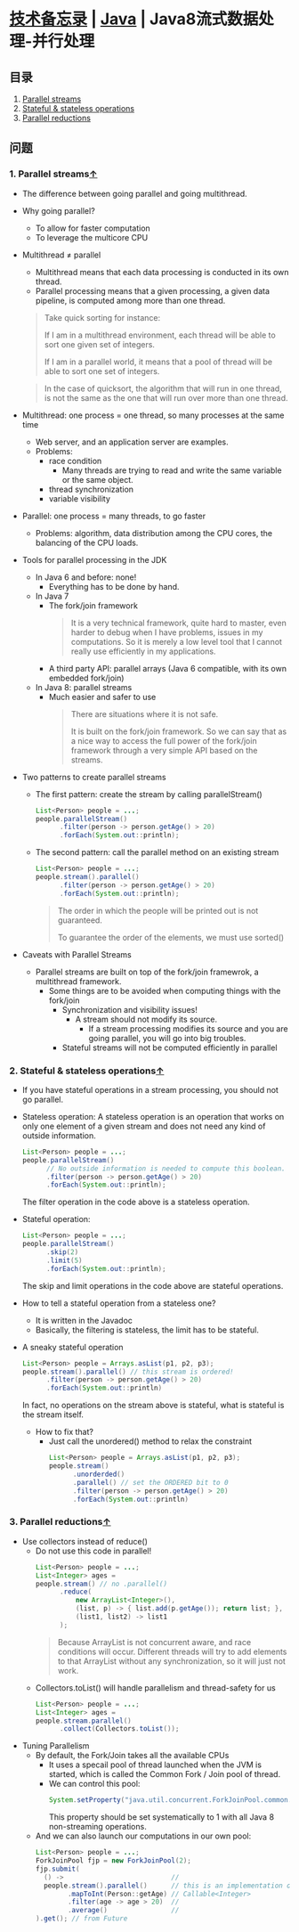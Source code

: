 # [技术备忘录](../README.md) | [Java](README.md) | Java8流式数据处理-并行处理
## 目录
  1. [Parallel streams](#parallel-streams)
  2. [Stateful & stateless operations](#stateful-and-stateless-operations)
  3. [Parallel reductions](#parallel-reductions)
## 问题
### 1. Parallel streams<a name="parallel-streams"></a>[↑](#top)
* The difference between going parallel and going multithread.

* Why going parallel?
  * To allow for faster computation
  * To leverage the multicore CPU

* Multithread ≠ parallel
  * Multithread means that each data processing is conducted in its own thread.
  * Parallel processing means that a given processing, a given data pipeline, is computed among
    more than one thread.
  > Take quick sorting for instance:
  > 
  > If I am in a multithread environment, each thread will be able to sort one given set of integers. 
  > 
  > If I am in a parallel world, it means that a pool of thread will be able to sort one set of integers.

  > In the case of quicksort, the algorithm that will run in one thread, is not the same as the
  > one that will run over more than one thread.
* Multithread: one process = one thread, so many processes at the same time
  * Web server, and an application server are examples.
  * Problems: 
    * race condition
      * Many threads are trying to read and write the same variable or the same object.
    * thread synchronization
    * variable visibility
* Parallel: one process = many threads, to go faster
  * Problems: algorithm, data distribution among the CPU cores, the balancing of the CPU loads.

* Tools for parallel processing in the JDK
  * In Java 6 and before: none!
    * Everything has to be done by hand.
  * In Java 7
    * The fork/join framework
      > It is a very technical framework, quite hard to master, even harder to debug when
      > I have problems, issues in my computations. So it is merely a low level tool that
      > I cannot really use efficiently in my applications.
    * A third party API: parallel arrays (Java 6 compatible, with its own embedded fork/join)
  * In Java 8: parallel streams
    * Much easier and safer to use
      > There are situations where it is not safe.
      > 
      > It is built on the fork/join framework. So we can say that as a nice way to access
      > the full power of the fork/join framework through a very simple API based on the streams.

* Two patterns to create parallel streams
  * The first pattern: create the stream by calling parallelStream()
    ```java
    List<Person> people = ...;
    people.parallelStream()
          .filter(person -> person.getAge() > 20)
          .forEach(System.out::println);
    ```

  * The second pattern: call the parallel method on an existing stream
    ```java
    List<Person> people = ...;
    people.stream().parallel()
          .filter(person -> person.getAge() > 20)
          .forEach(System.out::println);
    ```
    > The order in which the people will be printed out is not guaranteed.
    > 
    > To guarantee the order of the elements, we must use sorted() 

* Caveats with Parallel Streams
  * Parallel streams are built on top of the fork/join framewrok, a multithread framework.
    * Some things are to be avoided when computing things with the fork/join
      * Synchronization and visibility issues!
        * A stream should not modify its source.
          * If a stream processing modifies its source and you are going parallel,
            you will go into big troubles.
      * Stateful streams will not be computed efficiently in parallel

### 2. Stateful & stateless operations<a name="stateful-and-stateless-operations"></a>[↑](#top)
* If you have stateful operations in a stream processing, you should not go parallel.
* Stateless operation: A stateless operation is an operation that works on only one element of
  a given stream and does not need any kind of outside information.
  ```java
  List<Person> people = ...;
  people.parallelStream()
        // No outside information is needed to compute this boolean.
        .filter(person -> person.getAge() > 20)
        .forEach(System.out::println);
  ```
  The filter operation in the code above is a stateless operation.
* Stateful operation: 
  ```java
  List<Person> people = ...;
  people.parallelStream()
        .skip(2)
        .limit(5)
        .forEach(System.out::println);
  ```
  The skip and limit operations in the code above are stateful operations.
* How to tell a stateful operation from a stateless one?
  * It is written in the Javadoc
  * Basically, the filtering is stateless, the limit has to be stateful.

* A sneaky stateful operation
  ```java
  List<Person> people = Arrays.asList(p1, p2, p3);
  people.stream().parallel() // this stream is ordered!
        .filter(person -> person.getAge() > 20)
        .forEach(System.out::println)
  ```
  In fact, no operations on the stream above is stateful, what is stateful is the stream itself.
  * How to fix that?
    * Just call the unordered() method to relax the constraint
      ```java
      List<Person> people = Arrays.asList(p1, p2, p3);
      people.stream()
            .unorderded()
            .parallel() // set the ORDERED bit to 0
            .filter(person -> person.getAge() > 20)
            .forEach(System.out::println)
      ```

### 3. Parallel reductions<a name="parallel-reductions"></a>[↑](#top)
* Use collectors instead of reduce()
  * Do not use this code in parallel!
    ```java
    List<Person> people = ...;
    List<Integer> ages =
    people.stream() // no .parallel()
          .reduce(
              new ArrayList<Integer>(),
              (list, p) -> { list.add(p.getAge()); return list; },
              (list1, list2) -> list1
          );
    ```
    > Because ArrayList is not concurrent aware, and race conditions will occur. Different threads
    > will try to add elements to that ArrayList without any synchronization, so it will just not work.
  * Collectors.toList() will handle parallelism and thread-safety for us
    ```java
    List<Person> people = ...;
    List<Integer> ages =
    people.stream.parallel()
          .collect(Collectors.toList());
    ```
* Tuning Parallelism
  * By default, the Fork/Join takes all the available CPUs
    * It uses a specail pool of thread launched when the JVM is started, which is called
      the Common Fork / Join pool of thread.
    * We can control this pool:
      ```java
      System.setProperty("java.util.concurrent.ForkJoinPool.common.parallelism", 2);
      ```
      This property should be set systematically to 1 with all Java 8 non-streaming operations.
  * And we can also launch our computations in our own pool:
    ```java
    List<Person> people = ...;
    ForkJoinPool fjp = new ForkJoinPool(2);
    fjp.submit(
      () ->                           //
      people.stream().parallel()      // this is an implementation of
            .mapToInt(Person::getAge) // Callable<Integer>
            .filter(age -> age > 20)  // 
            .average()                //
    ).get(); // from Future
    ``` 